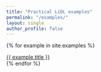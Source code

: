 ```yaml
---
title: "Practical LiDL examples"
permalink: "/examples/"
layout: single
author_profile: false
---
```


{% for example in site.examples %}
  <div>
     <a href="{{ example.url }}">{{ example.title }}</a> 
   </div>
{% endfor %}

